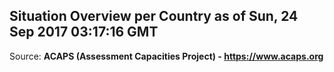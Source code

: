 ## Situation Overview per Country as of Sun, 24 Sep 2017 03:17:16 GMT

Source: **ACAPS (Assessment Capacities Project) - https://www.acaps.org**